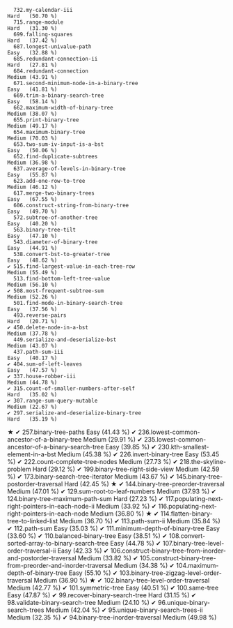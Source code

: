       732.my-calendar-iii                                              Hard   (50.70 %)
      715.range-module                                                 Hard   (31.30 %)
      699.falling-squares                                              Hard   (37.42 %)
      687.longest-univalue-path                                        Easy   (32.88 %)
      685.redundant-connection-ii                                      Hard   (27.81 %)
      684.redundant-connection                                         Medium (43.91 %)
      671.second-minimum-node-in-a-binary-tree                         Easy   (41.81 %)
      669.trim-a-binary-search-tree                                    Easy   (58.14 %)
      662.maximum-width-of-binary-tree                                 Medium (38.07 %)
      655.print-binary-tree                                            Medium (49.17 %)
      654.maximum-binary-tree                                          Medium (70.03 %)
      653.two-sum-iv-input-is-a-bst                                    Easy   (50.06 %)
      652.find-duplicate-subtrees                                      Medium (36.98 %)
      637.average-of-levels-in-binary-tree                             Easy   (55.87 %)
      623.add-one-row-to-tree                                          Medium (46.12 %)
      617.merge-two-binary-trees                                       Easy   (67.55 %)
      606.construct-string-from-binary-tree                            Easy   (49.70 %)
      572.subtree-of-another-tree                                      Easy   (40.20 %)
      563.binary-tree-tilt                                             Easy   (47.10 %)
      543.diameter-of-binary-tree                                      Easy   (44.91 %)
      538.convert-bst-to-greater-tree                                  Easy   (48.62 %)
    ✔ 515.find-largest-value-in-each-tree-row                          Medium (55.49 %)
      513.find-bottom-left-tree-value                                  Medium (56.10 %)
    ✔ 508.most-frequent-subtree-sum                                    Medium (52.26 %)
      501.find-mode-in-binary-search-tree                              Easy   (37.56 %)
      493.reverse-pairs                                                Hard   (20.71 %)
    ✔ 450.delete-node-in-a-bst                                         Medium (37.78 %)
      449.serialize-and-deserialize-bst                                Medium (43.07 %)
      437.path-sum-iii                                                 Easy   (40.17 %)
    ✔ 404.sum-of-left-leaves                                           Easy   (47.57 %)
    ✔ 337.house-robber-iii                                             Medium (44.78 %)
    ✔ 315.count-of-smaller-numbers-after-self                          Hard   (35.02 %)
    ✔ 307.range-sum-query-mutable                                      Medium (22.67 %)
    ✔ 297.serialize-and-deserialize-binary-tree                        Hard   (35.19 %)
★   ✔ 257.binary-tree-paths                                            Easy   (41.43 %)
    ✔ 236.lowest-common-ancestor-of-a-binary-tree                      Medium (29.91 %)
    ✔ 235.lowest-common-ancestor-of-a-binary-search-tree               Easy   (39.85 %)
    ✔ 230.kth-smallest-element-in-a-bst                                Medium (45.38 %)
    ✔ 226.invert-binary-tree                                           Easy   (53.45 %)
    ✔ 222.count-complete-tree-nodes                                    Medium (27.73 %)
    ✔ 218.the-skyline-problem                                          Hard   (29.12 %)
    ✔ 199.binary-tree-right-side-view                                  Medium (42.59 %)
    ✔ 173.binary-search-tree-iterator                                  Medium (43.67 %)
    ✔ 145.binary-tree-postorder-traversal                              Hard   (42.45 %)
★   ✔ 144.binary-tree-preorder-traversal                               Medium (47.01 %)
    ✔ 129.sum-root-to-leaf-numbers                                     Medium (37.93 %)
    ✔ 124.binary-tree-maximum-path-sum                                 Hard   (27.23 %)
    ✔ 117.populating-next-right-pointers-in-each-node-ii               Medium (33.92 %)
    ✔ 116.populating-next-right-pointers-in-each-node                  Medium (36.80 %)
★   ✔ 114.flatten-binary-tree-to-linked-list                           Medium (36.70 %)
    ✔ 113.path-sum-ii                                                  Medium (35.84 %)
    ✔ 112.path-sum                                                     Easy   (35.03 %)
    ✔ 111.minimum-depth-of-binary-tree                                 Easy   (33.60 %)
    ✔ 110.balanced-binary-tree                                         Easy   (38.51 %)
    ✔ 108.convert-sorted-array-to-binary-search-tree                   Easy   (44.78 %)
    ✔ 107.binary-tree-level-order-traversal-ii                         Easy   (42.33 %)
    ✔ 106.construct-binary-tree-from-inorder-and-postorder-traversal   Medium (33.82 %)
    ✔ 105.construct-binary-tree-from-preorder-and-inorder-traversal    Medium (34.38 %)
    ✔ 104.maximum-depth-of-binary-tree                                 Easy   (55.10 %)
    ✔ 103.binary-tree-zigzag-level-order-traversal                     Medium (36.90 %)
★   ✔ 102.binary-tree-level-order-traversal                            Medium (42.77 %)
    ✔ 101.symmetric-tree                                               Easy   (40.51 %)
    ✔ 100.same-tree                                                    Easy   (47.87 %)
    ✔  99.recover-binary-search-tree                                   Hard   (31.15 %)
    ✔  98.validate-binary-search-tree                                  Medium (24.10 %)
    ✔  96.unique-binary-search-trees                                   Medium (42.04 %)
    ✔  95.unique-binary-search-trees-ii                                Medium (32.35 %)
    ✔  94.binary-tree-inorder-traversal                                Medium (49.98 %)
